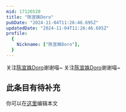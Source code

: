 ```yaml
---
mid: 17126520
title: "陈宣姝Doro"
pubDate: "2024-11-04T11:26:46.695Z"
updatedDate: "2024-11-04T11:26:46.695Z"
profile:
  {
    Nickname: ["陈宣姝Doro"],
  }
---
```


关注[陈宣姝Doro](https://space.bilibili.com/17126520)谢谢喵~ 关注[陈宣姝Doro](https://space.bilibili.com/17126520)谢谢喵~

## 此条目有待补充
你可以在[这里](https://github.com/Yuhanawa/VTuber.ICU-Content/edit/master/v/陈宣姝Doro/index.md)编辑本文
